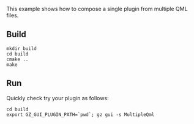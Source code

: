This example shows how to compose a single plugin from multiple QML files.

## Build

    mkdir build
    cd build
    cmake ..
    make

## Run

Quickly check try your plugin as follows:

    cd build
    export GZ_GUI_PLUGIN_PATH=`pwd`; gz gui -s MultipleQml
